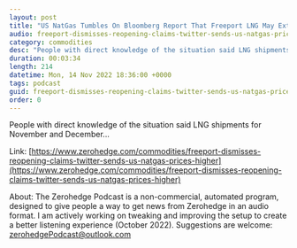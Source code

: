```yaml
---
layout: post
title: "US NatGas Tumbles On Bloomberg Report That Freeport LNG May Extend Plant Outage"
audio: freeport-dismisses-reopening-claims-twitter-sends-us-natgas-prices-higher-1
category: commodities
desc: "People with direct knowledge of the situation said LNG shipments for November and December..."
duration: 00:03:34
length: 214
datetime: Mon, 14 Nov 2022 18:36:00 +0000
tags: podcast
guid: freeport-dismisses-reopening-claims-twitter-sends-us-natgas-prices-higher-0
order: 0
---
```

People with direct knowledge of the situation said LNG shipments for November and December...

Link: [https://www.zerohedge.com/commodities/freeport-dismisses-reopening-claims-twitter-sends-us-natgas-prices-higher](https://www.zerohedge.com/commodities/freeport-dismisses-reopening-claims-twitter-sends-us-natgas-prices-higher)

About: The Zerohedge Podcast is a non-commercial, automated program, designed to give people a way to get news from Zerohedge in an audio format.  I am actively working on tweaking and improving the setup to create a better listening experience (October 2022).  Suggestions are welcome: [zerohedgePodcast@outlook.com](mailto:zerohedgePodcast@outlook.com)